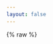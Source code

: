 ```yaml
---
layout: false
---
```

{% raw %}
<!DOCTYPE html><html lang="en"><head><title>一个坏掉的番茄</title><meta charset="utf-8"><meta name="viewport" content="width=device-width,initial-scale=1,maximum-scale=2"><meta http-equiv="X-UA-Compatible" content="IE=edge,chrome=1"><meta name="renderer" content="webkit"><meta name="theme-color" content="#222325"><meta name="apple-mobile-web-app-status-bar-style" content="#222325"><meta name="msapplication-navbutton-color" content="#222325"><link rel="stylesheet" href="https://cdn.jsdelivr.net/gh/Tomotoes/font/font.min.css"><link rel="stylesheet" href="css/style.css"><meta http-equiv="x-dns-prefetch-control" content="on"><link rel="dns-prefetch" href="https://cdn.jsdelivr.net"><link rel="prefetch" href="https://cdn.jsdelivr.net/"><meta name="description" content="Author:SimonMa,Category:Personal Blog"><link rel="icon" href="favicon.ico" type="image/x-icon"><link rel="shortcut icon" href="favicon.ico" type="image/x-icon"><!--[if lt IE 9]><style>.alert { padding: 15px; margin-bottom: 20px; border: 1px solid transparent; border-radius: 4px } .alert-danger { background-color: #f2dede; border-color: #ebccd1; color: #a94442; border-bottom: 1px solid #ebccd1 } .alert-link { color: #843534; font-weight: bold } .topframe { margin: 0; padding-left: 15px; padding-right: 15px; text-align: center; border-radius: 0; position: fixed; left: 0; right: 0; top: 0; z-index: 1000 }
</style><div class="alert alert-danger topframe">你的浏览器实在<strong>太太太太太太旧了</strong>，放学别走，升级完浏览器再说<a class="alert-link" target="_blank" href="http://browsehappy.com">立即升级</a></div><script src="https://cdn.bootcss.com/html5shiv/r29/html5.min.js"></script><script src="https://cdn.bootcss.com/respond.js/1.4.2/respond.min.js"></script><![endif]--></head></html><body><main><div class="content content-intro"><div class="content-inner"><canvas id="background"></canvas><div class="wrap fade"><a class="github-corner" href="https://github.com/Tomotoes/HomePage" aria-label="View source on GitHub" target="_blank" rel="noopener noreferrer"><svg width="80" height="80" viewBox="0 0 250 250" style="fill:transparent; color:#fff; position: absolute; top: 0; border: 0; right: 0;" aria-hidden="true"><path d="M0 0 115 115 130 115 142 142 250 250 250 0Z"></path><path class="octo-arm" d="M128.3 109C113.8 99.7 119 89.6 119 89.6 122 82.7 120.5 78.6 120.5 78.6 119.2 72 123.4 76.3 123.4 76.3 127.3 80.9 125.5 87.3 125.5 87.3 122.9 97.6 130.6 101.9 134.4 103.2" fill="currentColor" style="transform-origin: 130px 106px;"></path><path class="octo-body" d="M115 115C114.9 115.1 118.7 116.5 119.8 115.4L133.7 101.6C136.9 99.2 139.9 98.4 142.2 98.6 133.8 88 127.5 74.4 143.8 58 148.5 53.4 154 51.2 159.7 51 160.3 49.4 163.2 43.6 171.4 40.1 171.4 40.1 176.1 42.5 178.8 56.2 183.1 58.6 187.2 61.8 190.9 65.4 194.5 69 197.7 73.2 200.1 77.6 213.8 80.2 216.3 84.9 216.3 84.9 212.7 93.1 206.9 96 205.4 96.6 205.1 102.4 203 107.8 198.3 112.5 181.9 128.9 168.3 122.5 157.7 114.1 157.9 116.9 156.7 120.9 152.7 124.9L141 136.5C139.8 137.7 141.6 141.9 141.8 141.8Z" fill="currentColor"></path></svg></a><style>.github-corner:hover .octo-arm{animation:octocat-wave 560ms ease-in-out}@keyframes octocat-wave{0%,100%{transform:rotate(0)}20%,60%{transform:rotate(-25deg)}40%,80%{transform:rotate(10deg)}}@media (max-width:500px){.github-corner:hover .octo-arm{animation:none}.github-corner .octo-arm{animation:octocat-wave 560ms ease-in-out}}</style><h2 class="content-title">Simon Ma</h2><h3 class="content-subtitle" original-content="Front back left right end engineer">&nbsp;</h3><a class="enter">enter</a><div class="arrow arrow-1"></div><div class="arrow arrow-2"></div></div></div><div class="shape-wrap"><svg class="shape" width="100%" height="100vh" preserveAspectRatio="none" viewBox="0 0 1440 800" xmlns:pathdata="http://www.codrops.com/"><path d="M-44-50C-52.71 28.52 15.86 8.186 184 14.69 383.3 22.39 462.5 12.58 638 14 835.5 15.6 987 6.4 1194 13.86 1661 30.68 1652-36.74 1582-140.1 1512-243.5 15.88-589.5-44-50Z" pathdata:id="M -44,-50 C -137.1,117.4 67.86,445.5 236,452 435.3,459.7 500.5,242.6 676,244 873.5,245.6 957,522.4 1154,594 1593,753.7 1793,226.3 1582,-126 1371,-478.3 219.8,-524.2 -44,-50 Z"></path></svg></div></div><div class="content content-main"><div id="card"><div class="card-inner fade"><header><img src="assets/avatar.jpg" width="100" height="100" alt="avatar"><h1 data-translate="name">Simon Ma</h1><h2 id="signature" data-translate="signature">Code &amp; Input &amp; Output</h2></header><ul><li><a href="blog/" aria-label="Blog"><i class="icon icon-bokeyuan"></i><span data-translate="Blog">Blog</span></a></li><li><a href="about/" aria-label="About"><i class="icon icon-xiaolian"></i><span data-translate="About">About</span></a></li><li><a href="mailto:simon@tomotoes.com" aria-label="Email" target="_blank"><i class="icon icon-email"></i><span data-translate="Email">Email</span></a></li><li><a href="https://github.com/tomotoes" aria-label="Github" target="_blank"><i class="icon icon-github"></i><span data-translate="Github">Github</span></a></li></ul></div></div></div><script src="https://cdn.jsdelivr.net/npm/animejs@3.1.0/lib/anime.min.js"></script><script>window.$ = selector => document.querySelector(selector)
const getOriginalContent = selector => $(selector).getAttribute("original-content")
window.subtitle = getOriginalContent(".content-subtitle")
window.signature = getOriginalContent("#signature")
window.config = {
	SIM_RESOLUTION: 128,
	DYE_RESOLUTION: 1024,
	CAPTURE_RESOLUTION: 512,
	DENSITY_DISSIPATION: 1,
	VELOCITY_DISSIPATION: 0.2,
	PRESSURE: 0.8,
	PRESSURE_ITERATIONS: 20,
	CURL: 30,
	SPLAT_RADIUS: 0.25,
	SPLAT_FORCE: 6000,
	SHADING: true,
	COLORFUL: true,
	COLOR_UPDATE_SPEED: 10,
	PAUSED: false,
	BACK_COLOR: { r: 30, g: 31, b: 33 },
	TRANSPARENT: false,
	BLOOM: true,
	BLOOM_ITERATIONS: 8,
	BLOOM_RESOLUTION: 256,
	BLOOM_INTENSITY: 0.4,
	BLOOM_THRESHOLD: 0.8,
	BLOOM_SOFT_KNEE: 0.7,
	SUNRAYS: true,
	SUNRAYS_RESOLUTION: 196,
	SUNRAYS_WEIGHT: 1.0,
}
</script><script src="/dist/js/main.js"></script><script src="/dist/js/background.js"></script><script src="https://cdn.jsdelivr.net/gh/Tomotoes/js/log.min.js"></script></main></body>
{% endraw %}